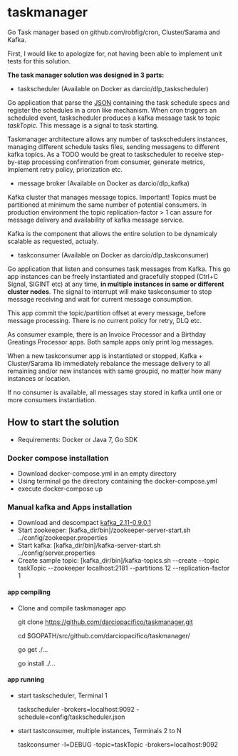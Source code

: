 # taskmanager

Go Task manager based on github.com/robfig/cron, Cluster/Sarama and Kafka.

First, I would like to apologize for, not having been able to implement unit tests for this solution.

**The task manager solution was designed in 3 parts:**

* taskscheduler (Available on Docker as darcio/dlp_taskscheduler)

Go application that parse the [JSON](https://github.com/darciopacifico/taskmanager/blob/master/config/taskscheduler.json) containing the task schedule specs and register the schedules in a cron like mechanism. When cron triggers an scheduled event, taskscheduler produces a kafka message task to topic *taskTopic*. This message is a signal to task starting.

Taskmanager architecture allows any number of taskschedulers instances, managing different schedule tasks files, sending messagens to different kafka topics. As a TODO would be great to taskscheduler to receive step-by-step processing confirmation from consumer, generate metrics, implement retry policy, priorization etc.

* message broker (Available on Docker as darcio/dlp_kafka)

Kafka cluster that manages message topics. Important! Topics must be partitioned at minimum the same number of potential consumers. In production environment the topic replication-factor > 1 can assure for message delivery and availability of kafka message service.

Kafka is the component that allows the entire solution to be dynamicaly scalable as requested, actualy.

* taskconsumer (Available on Docker as darcio/dlp_taskconsumer)

Go application that listen and consumes task messages from Kafka. This go app instances can be freely instantiated and gracefully stopped (Ctrl+C Signal, SIGINT etc) at any time, **in multiple instances in same or different cluster nodes**. The signal to interrupt will make taskconsumer to stop message receiving and wait for current message consumption.

This app commit the topic/partition offset at every message, before message processing. There is no current policy for retry, DLQ etc.

As consumer example, there is an Invoice Processor and a Birthday Greatings Processor apps. Both sample apps only print log messages.

When a new taskconsumer app is instantiated or stopped, Kafka + Cluster/Sarama lib immediately rebalance the message delivery to all remaining and/or new instances with same groupid, no matter how many instances or location.

If no consumer is available, all messages stay stored in kafka until one or more consumers instantiation.

## How to start the solution

* Requirements: Docker or Java 7, Go SDK

### Docker compose installation

- Download docker-compose.yml in an empty directory
- Using terminal go the directory containing the docker-compose.yml
- execute docker-compose up

### Manual kafka and Apps installation 

- Download and descompact [kafka_2.11-0.9.0.1](https://www.apache.org/dyn/closer.cgi?path=/kafka/0.10.0.0/kafka_2.11-0.10.0.0.tgz)
- Start zookeeper: [kafka_dir/bin]/zookeeper-server-start.sh ../config/zookeeper.properties
- Start kafka: [kafka_dir/bin]/kafka-server-start.sh ../config/server.properties
- Create sample topic: [kafka_dir/bin]/kafka-topics.sh --create --topic taskTopic --zookeeper localhost:2181 --partitions 12 --replication-factor 1


#### app compiling

* Clone and compile taskmanager app

  git clone https://github.com/darciopacifico/taskmanager.git

  cd $GOPATH/src/github.com/darciopacifico/taskmanager/

  go get ./...

  go install ./...

#### app running

  - start taskscheduler, Terminal 1

    taskscheduler -brokers=localhost:9092 -schedule=config/taskscheduler.json
    
  - start tastconsumer, multiple instances, Terminals 2 to N 

    taskconsumer -l=DEBUG -topic=taskTopic -brokers=localhost:9092

  


